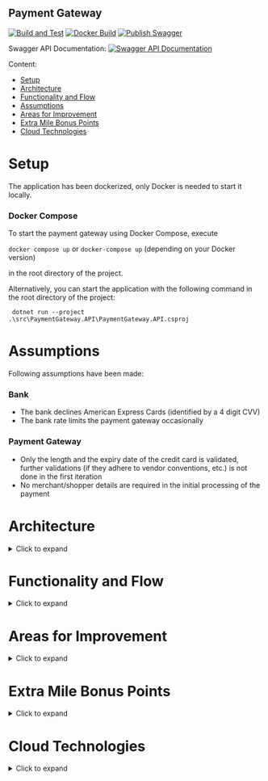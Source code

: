 ## Payment Gateway

[![Build and Test](https://github.com/KarimDarwish/checkout-payment-gateway/actions/workflows/build-test.yml/badge.svg)](https://github.com/KarimDarwish/checkout-payment-gateway/actions/workflows/build-test.yml)
[![Docker Build](https://github.com/KarimDarwish/checkout-payment-gateway/actions/workflows/docker-build.yml/badge.svg)](https://github.com/KarimDarwish/checkout-payment-gateway/actions/workflows/docker-build.yml)
[![Publish Swagger](https://github.com/KarimDarwish/checkout-payment-gateway/actions/workflows/swagger-publish.yml/badge.svg)](https://github.com/KarimDarwish/checkout-payment-gateway/actions/workflows/swagger-publish.yml)

Swagger API Documentation:
[![Swagger API Documentation](https://validator.swagger.io/validator?url=https://karimdarwish.github.io/checkout-payment-gateway/swagger.json)](https://karimdarwish.github.io/checkout-payment-gateway/)

Content:

* [Setup](#Setup)
* [Architecture](#Architecture)
* [Functionality and Flow](#Overview)
* [Assumptions](#Assumptions)
* [Areas for Improvement](#Areas-for-Improvement)
* [Extra Mile Bonus Points](#Extra-Mile-Bonus-Points)
* [Cloud Technologies](#Cloud-Technologies)

# Setup

The application has been dockerized, only Docker is needed to start it locally.

### Docker Compose

To start the payment gateway using Docker Compose, execute

``docker compose up`` or `docker-compose up` (depending on your Docker version)

in the root directory of the project.

Alternatively, you can start the application with the following command in the root directory of the project:

```
 dotnet run --project .\src\PaymentGateway.API\PaymentGateway.API.csproj
 ```

# Assumptions

Following assumptions have been made:

### Bank

- The bank declines American Express Cards (identified by a 4 digit CVV)
- The bank rate limits the payment gateway occasionally

### Payment Gateway

- Only the length and the expiry date of the credit card is validated, further validations (if they adhere to vendor
  conventions, etc.) is not done in the first iteration
- No merchant/shopper details are required in the initial processing of the payment

# Architecture

<details>
  <summary>Click to expand</summary>

This application uses an onion architecture to structure the projects:

### Domain
This includes all aggregates (e.g. a PaymentAggregate), entities and value objects of the given domain and all its business logic.

It is entirely persistent-ignorant apart from defining an interface for a repository (as per DDD). Still, it has no further information on how the repository or other (non-domain) services are implemented.

The domain layer also does not depend on other projects in this solution; in a more complex project, a reference to e.g. a shared kernel could be established.

### Infrastructure
This layer defines how infrastructure concerns/a communication with the "outside world" is implemented within the application.

For the Payment Gateway, this means implementing the ``IPaymentRepository`` and providing a database for it.

### API
The API project provides the entry point for the API and includes the application logic and concepts like defining and registering services for dependency injection.

</details>

# Functionality and Flow

<details>
  <summary>Click to expand</summary>


## Processing a Payment

```
POST /api/payments
Content-Type: application/json

{
  "amount": 9.90,
  "currency": "USD",
  "creditCard": {
    "cardNumber": "123 123 123 123 1234",
    "expiryMonth": 12,
    "expiryTwoDigitYear": 25,
    "cvv": 123
  }
}
```

```mermaid
sequenceDiagram
    participant Merchant
    participant PaymentGateway
    participant Bank
    Merchant->>PaymentGateway: Requests processing of payment
    PaymentGateway->>Bank: Processes Payment
    PaymentGateway->>PaymentGateway: Possible retry on rate limit
    Bank->>PaymentGateway: Approves/Declines Payment
    PaymentGateway->>Merchant: Returns payment with status
```

Before processing the payment, additional validations are performed on all data passed by the merchant such as:
- Validating format and expiration of the credit card
- Validating format and length of CVV and expiry dates
- Validating the amount of the payment
- Validating that the currency is supported by the payment gateway

Possible responses:

#### 200 OK

If all validations pass, this status code with the payment ID and the status will be returned:

```
{
  "paymentId": "6b45a067-6166-41a2-a544-cda876c36120",
  "status": "Completed"
}
```

#### 400 Bad Request

If any validations fail, the error message will be returned:

```
{
  "message": "The provided credit card number is malformed, expected 16 digits."
}
```


## Getting Payment Details

```
GET /api/payments/{paymentId}
```

```mermaid
sequenceDiagram
    participant Merchant
    participant PaymentGateway
    Merchant->>PaymentGateway: Request payment details
    alt payment exists
        PaymentGateway->>Merchant: Returns payment details (200 OK)
    else payment not found
        PaymentGateway->>Merchant: Payment Not Found (404 Not Found)
    end
```

Possible responses:

#### 200 OK

Returns the payment details with a masked credit card and no CVV for security purposes.

```
{
  "paymentId": "a4faf2ec-d8b1-45a6-b0b3-649fd4136006",
  "status": "Completed",
  "amount": 9.9,
  "currency": "USD",
  "creditCard": {
    "cardNumber": "*** *** *** *** 1234",
    "expiryMonth": 12,
    "expiryTwoDigitYear": 25
  }
}
```

#### 404 Not Found

Will be returned if the Payment Gateway could not find any payment with the given ID

</details>

# Areas for Improvement

<details>
  <summary>Click to expand</summary>

  Some parts of the application that still need improvement to make it production ready:

### Merchant and Payment Validation

More details about the merchant and the payment are required to ensure the correctness of the payment and prevent any abuse of the payment gateway from unauthorized actors.

Steps like validating the merchant, preventing unwanted duplicate payments and associating a product or a subscription would then be possible.

The same is the case for the API validation; libraries like ``FluentValidation`` allow for a more straightforward validation configuration and can return all validation errors within a request body instead of just the first error that was caught.

### Authentication/Authorization

Adding an authentication/authorization concept (e.g. using JWT provided by an authorization server).

In ASP.NET Core this would be done by leveraging functionality of ``Microsoft.AspNetCore.Authentication`` and
configuring the JWT validation by calling `.AddJwtBearer()`.

An authorization strategy would then ensure that only users with the correct permissions can process payments/view
payment details.

### Multi-Tenancy

At the moment, payments of all tenants are stored alike, and no concept of multi-tenancy is in place.

A more sophisticated setup (depending on the used database technology but, e.g. a database/collection per tenant) would
need to be added to ensure data of multiple tenants is isolated

### Database

In the current state, an in-memory database is used, and no data is made durable outside of the process of the
application.

A production-ready and scalable database would be required to persist payments across the lifetime of the application
and allow us to scale the payment gateway horizontally.

Storing credit card details is a whole separate topic and should only be done by designated services (e.g. Checkout.com) that have the necessary legal (PCI compliance) and security requirements.

### Bank

Currently, the bank is mocked and is deployed as part of the payment gateway. In a real-world scenario, this would be a separate service.

Because of that, additional concerns have to be taken care of when communicating with the bank:

- Method of communication (synchronous/asynchronous)
- How is the Bank API exposed/available to the payment gateway
- Authentication/Authorization of the payment gateway
- Connectivity Issues: Circuit Breaking
- Error Handling


### Observability

While the application exposes metrics, more observability could be implemented that allows for better debugging and future performance improvements down the road.

Having a consistent span across the operation of processing a payment and single spans within different components (Payment Gateway, Bank) would improve the observability of the application.

Other observability concepts that could be added:

- Application Insights, Performance Monitoring and Exception Handling
- Centralized Log Aggregation (Splunk, Grafana Loki, Datadog, etc.)

</details>

# Extra Mile Bonus Points

<details>
  <summary>Click to expand</summary>


## CI

A continuous integration (CI) pipeline has been created using GitHub Actions that performs an automated build and test
on every pull request to the main branch.

Two additional jobs run on every main commit:

- a ``docker-build`` job which attempts to build the docker image (this can be extended to a continuous deployment
  pipeline in the future)
- a ``swagger-publish`` job which uses the `swagger.json` file to build a Swagger UI and publishes it to GitHub Pages

Additional improvements:

- Using multi-stage workflows to facilitate continuous deployment (CD) to different stages
- Using path filters to only trigger specific jobs if the corresponding files change
- Spinning up required dependencies for integration tests if this changes in the future

## Metrics

A ``/metrics`` endpoint has been made available using `prometheus-net` where metrics can be scraped and processed by
observability tools (e.g. Prometheus).

Available metrics are:

- HTTP metrics for every endpoint (request duration, status code, method etc.)
- ``payment_gateway_payments_processed_total``: a counter that increases for every processed payment
- ``payment_gateway_bank_requests_total``: a counter that increases for every request made to the bank
- ``payment_gateway_bank_requests_failed``: a counter that increases for every failed request to the bank (due to the
  bank rate-limiting us)

In production, this endpoint would not be exposed to the public but only be available to internal observability tools.

## Health Checks

Using ASP.NET Core Health Checks, a specific ``/health`` endpoint has been configured to allow for health probes of the
application.

Currently, it is used as a health check within the ``Dockerfile`` to let Docker know whether the application is available
or not.

In the future, this can be improved to:

- including other dependencies (database, message queue, etc.)
- be used as Startup/Readiness/Liveness probe within Kubernetes
- include a ``/ready`` endpoint to differentiate between readiness and liveness

## Fault Tolerance

One assumption that has been made is that we need to take care of rate limits by the bank. These occur randomly in the
mocked bank provided by this project.

To prevent this failure from reaching our merchants, retries using ``Polly`` have been implemented.

The service retries the payment request five times with a delay of 50ms between retries.

This can be extended to:

- use a different backoff strategy to avoid sending too many requests while still being rate limited
- take care of idempotency in requests so that only idempotent requests are retried not to cause any unwanted side
  effects

## Swagger

To document the API of the service, Swagger is being used.

When starting the service in development mode, swagger is available under:

``localhost:5044/swagger``

This is disabled in production builds.

Instead, a ``swagger.json`` file is generated on build time that is used to create and upload a Swagger UI to a GitHub
Pages site.

It is available under: https://karimdarwish.github.io/checkout-payment-gateway/

In the future, Swagger can be used to:

- automatically generate client libraries for clients consuming the API (e.g. frontend, other backend services)

## Hardened Dockerfile

To improve security and harden the environment the application runs in, several measures have been taken:

- A separate (non-root) user is created that runs the application within the container
- An alpine-based image of the .NET runtime is used (fewer known vulnerabilities)
- Port 8080 is used for the service to avoid security issues with a default port 80

Additional steps that can be performed in the future to harden the Docker image:

- using a read-only file system unless required for, e.g. logs
</details>

# Cloud Technologies

<details>
  <summary>Click to expand</summary>

Depending on the planned scale of the Payment Gateway, different approaches to deploying it in the cloud need to be evaluated.

Important factors here are team knowledge, team size, scalability/flexibility requirements and the possibility of dealing with operational overhead.

For a larger-scale project with lots of involved services and complex operational requirements:

- Managed Kubernetes Cluster (Azure AKS, AWS EKS or GKE)
- Managed database, depending on the chosen technology (DynamoDB, RDS, CosmosDB, etc.)
- A separate way to store credit card information (only done by the Payment Gateway if it is PCI certified and can handle encryption/security requirements)

For a smaller scale deployment of the Payment Gateway:

- Serverless (Azure Functions, AWS Serverless or Google Cloud Functions)
- Managed database (DynamoDB, RDS, CosmosDB, etc.)

The serverless setup allows for great scalability and elasticity, and while it introduces some challenges (cold start, environment variables, communication), they make sense for small-scale deployments of services.
</details>